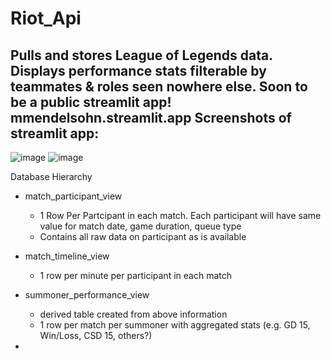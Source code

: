 # Riot_Api
Pulls and stores League of Legends data. Displays performance stats filterable by teammates & roles seen nowhere else. Soon to be a public streamlit app! mmendelsohn.streamlit.app
Screenshots  of streamlit app:
------------------------
 
![image](https://github.com/michaelmendelsohn/Riot_Api/assets/12532898/8cd56f0b-ccfb-4116-91be-15ce5d6a70ff)
![image](https://github.com/michaelmendelsohn/Riot_Api/assets/12532898/869045c0-4403-44e3-b756-27d771d8420c)



Database Hierarchy


- match_participant_view
    - 1 Row Per Partcipant in each match. Each participant will have same value for match date, game duration, queue type
    - Contains all raw data on participant as is available
- match_timeline_view
    - 1 row per minute per participant in each match

- summoner_performance_view
    - derived table created from above information
    - 1 row per match per summoner with aggregated stats (e.g. GD 15, Win/Loss, CSD 15, others?)
- 
